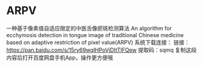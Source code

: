 # ARPV
一种基于像素值自适应限定的中医舌像瘀斑检测算法
An algorithm for ecchymosis detection in tongue image of traditional Chinese medicine based on adaptive restriction of pixel value(ARPV)
系统下载连接：
链接：https://pan.baidu.com/s/15ry69wqlHPoVjDItTIFQew 
提取码：sqmq 
复制这段内容后打开百度网盘手机App，操作更方便哦

